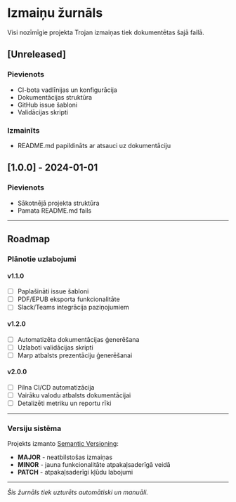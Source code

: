 # Izmaiņu žurnāls

Visi nozīmīgie projekta Trojan izmaiņas tiek dokumentētas šajā failā.

## [Unreleased]

### Pievienots
- CI-bota vadlīnijas un konfigurācija
- Dokumentācijas struktūra
- GitHub issue šabloni
- Validācijas skripti

### Izmainīts
- README.md papildināts ar atsauci uz dokumentāciju

## [1.0.0] - 2024-01-01

### Pievienots
- Sākotnējā projekta struktūra
- Pamata README.md fails

---

## Roadmap

### Plānotie uzlabojumi

#### v1.1.0
- [ ] Paplašināti issue šabloni
- [ ] PDF/EPUB eksporta funkcionalitāte
- [ ] Slack/Teams integrācija paziņojumiem

#### v1.2.0
- [ ] Automatizēta dokumentācijas ģenerēšana
- [ ] Uzlaboti validācijas skripti
- [ ] Marp atbalsts prezentāciju ģenerēšanai

#### v2.0.0
- [ ] Pilna CI/CD automatizācija
- [ ] Vairāku valodu atbalsts dokumentācijai
- [ ] Detalizēti metriku un reportu rīki

---

### Versiju sistēma

Projekts izmanto [Semantic Versioning](https://semver.org/):
- **MAJOR** - neatbilstošas izmaiņas
- **MINOR** - jauna funkcionalitāte atpakaļsaderīgā veidā
- **PATCH** - atpakaļsaderīgi kļūdu labojumi

---

*Šis žurnāls tiek uzturēts automātiski un manuāli.*